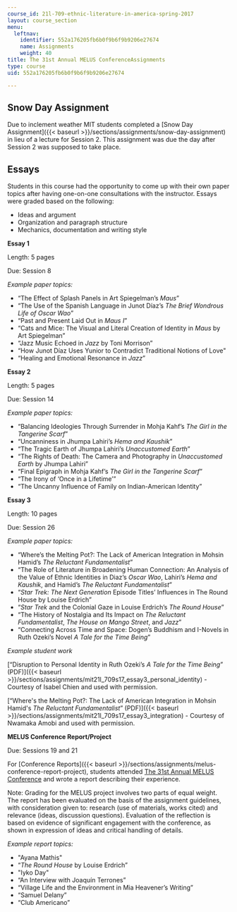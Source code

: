 ```yaml
---
course_id: 21l-709-ethnic-literature-in-america-spring-2017
layout: course_section
menu:
  leftnav:
    identifier: 552a176205fb6b0f9b6f9b9206e27674
    name: Assignments
    weight: 40
title: The 31st Annual MELUS ConferenceAssignments
type: course
uid: 552a176205fb6b0f9b6f9b9206e27674

---
```


Snow Day Assignment
-------------------

Due to inclement weather MIT students completed a [Snow Day Assignment]({{< baseurl >}}/sections/assignments/snow-day-assignment) in lieu of a lecture for Session 2. This assignment was due the day after Session 2 was supposed to take place.

Essays
------

Students in this course had the opportunity to come up with their own paper topics after having one-on-one consultations with the instructor. Essays were graded based on the following: 

*   Ideas and argument
*   Organization and paragraph structure
*   Mechanics, documentation and writing style

**Essay 1**

Length: 5 pages

Due: Session 8

_Example paper topics:_

*   “The Effect of Splash Panels in Art Spiegelman’s _Maus_”
*   “The Use of the Spanish Language in Junot Díaz’s _The Brief Wondrous Life of Oscar Wao_”
*   “Past and Present Laid Out in _Maus I_”
*   “Cats and Mice: The Visual and Literal Creation of Identity in _Maus_ by Art Spiegelman”
*   “Jazz Music Echoed in _Jazz_ by Toni Morrison”
*   “How Junot Díaz Uses Yunior to Contradict Traditional Notions of Love"
*   “Healing and Emotional Resonance in _Jazz_”

**Essay 2**

Length: 5 pages

Due: Session 14

_Example paper topics:_

*   “Balancing Ideologies Through Surrender in Mohja Kahf’s _The Girl in the Tangerine Scarf_”
*   “Uncanniness in Jhumpa Lahiri’s _Hema and Kaushik_”
*   “The Tragic Earth of Jhumpa Lahiri’s _Unaccustomed Earth_”
*   “The Rights of Death: The Camera and Photography in _Unaccustomed Earth_ by Jhumpa Lahiri”
*   “Final Epigraph in Mohja Kahf’s _The Girl in the Tangerine Scarf_”
*   “The Irony of ‘Once in a Lifetime’”
*   “The Uncanny Influence of Family on Indian-American Identity”

**Essay 3**

Length: 10 pages

Due: Session 26

_Example paper topics:_

*   “Where’s the Melting Pot?: The Lack of American Integration in Mohsin Hamid’s _The Reluctant Fundamentalist_”
*   “The Role of Literature in Broadening Human Connection: An Analysis of the Value of Ethnic Identities in Diaz’s _Oscar Wao_, Lahiri’s _Hema and Kaushik_, and Hamid’s _The Reluctant Fundamentalist_”
*   “_Star Trek: The Next Generation_ Episode Titles’ Influences in The Round House by Louise Erdrich”
*   “_Star Trek_ and the Colonial Gaze in Louise Erdrich’s _The Round House_”
*   “The History of Nostalgia and Its Impact on _The Reluctant Fundamentalist_, _The House on Mango Street_, and _Jazz_”
*   “Connecting Across Time and Space: Dogen’s Buddhism and I-Novels in Ruth Ozeki’s Novel _A Tale for the Time Being_”

_Example student work_

[“Disruption to Personal Identity in Ruth Ozeki’s _A Tale for the Time Being_” (PDF)]({{< baseurl >}}/sections/assignments/mit21l_709s17_essay3_personal_identity) - Courtesy of Isabel Chien and used with permission.

[“Where's the Melting Pot?: The Lack of American Integration in Mohsin Hamid's _The Reluctant Fundamentalist_” (PDF)]({{< baseurl >}}/sections/assignments/mit21l_709s17_essay3_integration) - Courtesy of Nwamaka Amobi and used with permission.

**MELUS Conference Report/Project**

Due: Sessions 19 and 21

For [Conference Reports]({{< baseurl >}}/sections/assignments/melus-conference-report-project), students attended [The 31st Annual MELUS Conference](https://networks.h-net.org/node/2606/discussions/144880/cfp-melus-31st-annual-conference-mit-april-27-30-2017) and wrote a report describing their experience.

Note: Grading for the MELUS project involves two parts of equal weight. The report has been evaluated on the basis of the assignment guidelines, with consideration given to: research (use of materials, works cited) and relevance (ideas, discussion questions). Evaluation of the reflection is based on evidence of significant engagement with the conference, as shown in expression of ideas and critical handling of details.

_Example report topics:_

*   "Ayana Mathis"
*   “_The Round House_ by Louise Erdrich”
*   "Iyko Day"
*   “An Interview with Joaquín Terrones”
*   “Village Life and the Environment in Mia Heavener’s Writing”
*   “Samuel Delany”
*   “Club Americano”